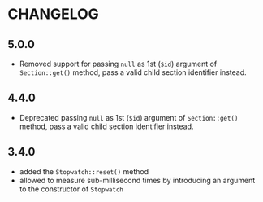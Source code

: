 # CHANGELOG

## 5.0.0

-   Removed support for passing `null` as 1st (`$id`) argument of `Section::get()` method, pass a valid child section identifier instead.

## 4.4.0

-   Deprecated passing `null` as 1st (`$id`) argument of `Section::get()` method, pass a valid child section identifier instead.

## 3.4.0

-   added the `Stopwatch::reset()` method
-   allowed to measure sub-millisecond times by introducing an argument to the
    constructor of `Stopwatch`
